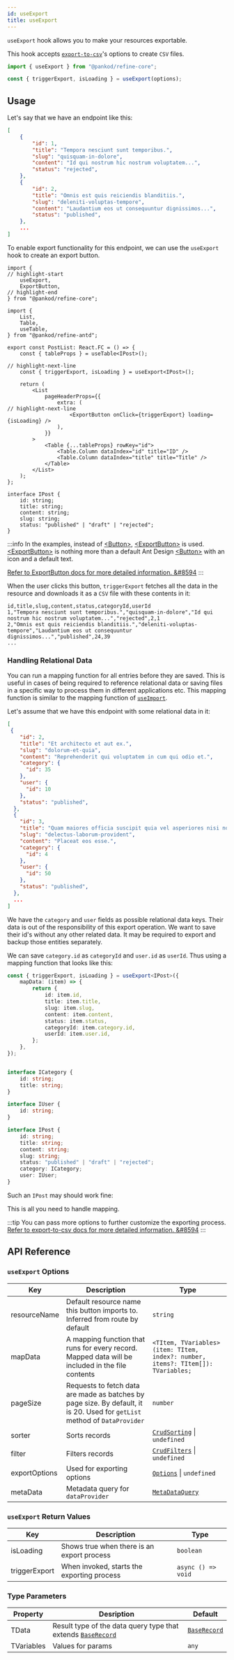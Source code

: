 ```yaml
---
id: useExport
title: useExport
---
```


`useExport` hook allows you to make your resources exportable.

This hook accepts [`export-to-csv`][export-to-csv]'s options to create `CSV` files.

```ts
import { useExport } from "@pankod/refine-core";

const { triggerExport, isLoading } = useExport(options);
```

## Usage

Let's say that we have an endpoint like this:

```json title="https://api.fake-rest.refine.dev/posts"
[
    {
        "id": 1,
        "title": "Tempora nesciunt sunt temporibus.",
        "slug": "quisquam-in-dolore",
        "content": "Id qui nostrum hic nostrum voluptatem...",
        "status": "rejected",
    },
    {
        "id": 2,
        "title": "Omnis est quis reiciendis blanditiis.",
        "slug": "deleniti-voluptas-tempore",
        "content": "Laudantium eos ut consequuntur dignissimos...",
        "status": "published",
    },
    ...
]
```

To enable export functionality for this endpoint, we can use the `useExport` hook to create an export button.

```tsx  title="src/pages/posts/list.tsx"
import {
// highlight-start
    useExport,
    ExportButton,
// highlight-end
} from "@pankod/refine-core";

import {
    List,
    Table,
    useTable,
} from "@pankod/refine-antd";

export const PostList: React.FC = () => {
    const { tableProps } = useTable<IPost>();

// highlight-next-line
    const { triggerExport, isLoading } = useExport<IPost>();

    return (
        <List
            pageHeaderProps={{
                extra: (
// highlight-next-line
                    <ExportButton onClick={triggerExport} loading={isLoading} />
                ),
            }}
        >
            <Table {...tableProps} rowKey="id">
                <Table.Column dataIndex="id" title="ID" />
                <Table.Column dataIndex="title" title="Title" />
            </Table>
        </List>
    );
};

interface IPost {
    id: string;
    title: string;
    content: string;
    slug: string;
    status: "published" | "draft" | "rejected";
}
```

:::info
In the examples, instead of [<Button\>][Button], [<ExportButton\>][ExportButton] is used. [<ExportButton\>][ExportButton] is nothing more than a default Ant Design [<Button\>][Button] with an icon and a default text.  

[Refer to ExportButton docs for more detailed information. &#8594][ExportButton]
:::
<br />

When the user clicks this button, `triggerExport` fetches all the data in the resource and downloads it as a `CSV` file with these contents in it:

```csv title="Posts-2021-06-29-14-40-14.csv"
id,title,slug,content,status,categoryId,userId
1,"Tempora nesciunt sunt temporibus.","quisquam-in-dolore","Id qui nostrum hic nostrum voluptatem...","rejected",2,1
2,"Omnis est quis reiciendis blanditiis.","deleniti-voluptas-tempore","Laudantium eos ut consequuntur dignissimos...","published",24,39
...
```

### Handling Relational Data

You can run a mapping function for all entries before they are saved. This is useful in cases of being required to reference relational data or saving files in a specific way to process them in different applications etc. 
This mapping function is similar to the mapping function of [`useImport`][useImport#handling-relational-data].


Let's assume that we have this endpoint with some relational data in it:

```json
[
 {
    "id": 2,
    "title": "Et architecto et aut ex.",
    "slug": "dolorum-et-quia",
    "content": "Reprehenderit qui voluptatem in cum qui odio et.",
    "category": {
      "id": 35
    },
    "user": {
      "id": 10
    },
    "status": "published",
  },
  {
    "id": 3,
    "title": "Quam maiores officia suscipit quia vel asperiores nisi non excepturi.",
    "slug": "delectus-laborum-provident",
    "content": "Placeat eos esse.",
    "category": {
      "id": 4
    },
    "user": {
      "id": 50
    },
    "status": "published",
  },
  ...
]
```

We have the `category` and `user` fields as possible relational data keys. Their data is out of the responsibility of this export operation. We want to save their id's without any other related data. It may be required to export and backup those entities separately.

We can save `category.id` as `categoryId` and `user.id` as `userId`. Thus using a mapping function that looks like this:

```ts
const { triggerExport, isLoading } = useExport<IPost>({
    mapData: (item) => {
        return {
            id: item.id,
            title: item.title,
            slug: item.slug,
            content: item.content,
            status: item.status,
            categoryId: item.category.id,
            userId: item.user.id,
        };
    },
});


interface ICategory {
    id: string;
    title: string;
}

interface IUser {
    id: string;
}

interface IPost {
    id: string;
    title: string;
    content: string;
    slug: string;
    status: "published" | "draft" | "rejected";
    category: ICategory;
    user: IUser;
}
```

Such an `IPost` may should work fine:

This is all you need to handle mapping.

:::tip
You can pass more options to further customize the exporting process.  
[Refer to export-to-csv docs for more detailed information. &#8594][export-to-csv]
:::

## API Reference

### `useExport` Options

| Key           | Description                                                                                                                | Type                                                                             |
| ------------- | -------------------------------------------------------------------------------------------------------------------------- | -------------------------------------------------------------------------------- |
| resourceName  | Default resource name this button imports to. Inferred from route by default                                               | `string`                                                                         |
| mapData       | A mapping function that runs for every record. Mapped data will be included in the file contents                           | `<TItem, TVariables>(item: TItem, index?: number, items?: TItem[]): TVariables;` |
| pageSize      | Requests to fetch data are made as batches by page size. By default, it is 20. Used for `getList` method of `DataProvider` | `number`                                                                         |
| sorter        | Sorts  records                                                                                                             | [`CrudSorting`][CrudSorting] \| `undefined`                                      |    |
| filter        | Filters records                                                                                                            | [`CrudFilters`][CrudFilters] \| `undefined`                                      |    |
| exportOptions | Used for exporting options                                                                                                 | [`Options`][export-to-csv#api] \| `undefined`                                    |    |
| metaData      | Metadata query for `dataProvider`                                                                                          | [`MetaDataQuery`](/core/interfaces.md#metadataquery)                 | {} |

### `useExport` Return Values

| Key           | Description                                | Type               |
| ------------- | ------------------------------------------ | ------------------ |
| isLoading       | Shows true when there is an export process | `boolean`          |
| triggerExport | When invoked, starts the exporting process | `async () => void` |

### Type Parameters

| Property   | Desription                                                                 | Default                    |
| ---------- | -------------------------------------------------------------------------- | -------------------------- |
| TData      | Result type of the data query type that extends [`BaseRecord`][BaseRecord] | [`BaseRecord`][BaseRecord] |
| TVariables | Values for params                                                          | `any`                      |

[Button]: https://ant.design/components/button/
[ExportButton]: /ui-frameworks/antd/components/buttons/export.md
[useImport]: /core/hooks/import-export/useImport.md
[useImport#handling-relational-data]: /core/hooks/import-export/useImport.md#handling-relational-data
[export-to-csv]: https://github.com/alexcaza/export-to-csv
[export-to-csv#api]: https://github.com/alexcaza/export-to-csv#api
[BaseRecord]: /core/interfaces.md#baserecord
[CrudSorting]: /core/interfaces.md#crudsorting
[CrudFilters]: /core/interfaces.md#crudfilters
